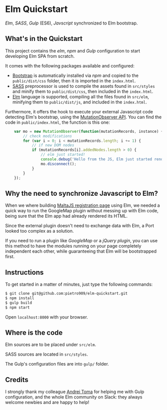 # Elm Quickstart
*Elm*, *SASS*, *Gulp* (ES6), *Javscript* synchronized to Elm bootstrap.

## What's in the Quickstart
This project contains the *elm*, *npm* and *Gulp* configuration to start developing
 Elm SPA from scratch.

It comes with the following packages available and configured:

* [Bootstrap](http://getbootstrap.com/) is automatically installed via *npm* and
 copied to the `public/dist/css` folder, then it is imported in the `index.html`.
* [SASS](http://sass-lang.com/) preprocessor is used to compile the assets found in
 `src/styles` and minify them to `public/dist/css`, then included in the `index.html`.
* [Elm](http://elm-lang.org/) language is supported, compiling all the files found in
 `src/elm`, minifying them to `public/dist/js`, and included in the `index.html`.

Furthermore, it offers the hook to execute your external Javascript code detecting
 Elm's bootstrap, using the
  [MutationObserver API](https://developer.mozilla.org/en/docs/Web/API/MutationObserver).
You can find the code in `public/index.html`, the function is this one:

```javascript
    var mo = new MutationObserver(function(mutationRecords, instance) {
        // check modifications
        for (var i = 0; i < mutationRecords.length; i += 1) {
            // if new DOM nodes
            if (mutationRecords[i].addedNodes.length > 0) {
                // elm just started!
                console.debug('Hello from the JS, Elm just started rendering!');
                mo.disconnect();
            }
        }
    });
```

## Why the need to synchronize Javascript to Elm?
When we where building [MaltaJS registration page](https://github.com/roedit/maltajs-elm)
 using Elm, we needed a quick  way to run the GoogleMap plugin without messing up with
 Elm code, being sure that the Elm app had already rendered its HTML.
 
Since the external plugin doesn't need to exchange data with Elm, a Port looked
 too complex as a solution.

If you need to run a plugin like *GoogleMap* or a *jQuery plugin*, you can use this
 method to have the modules running on your page completely independent each other,
 while guaranteeing that Elm will be bootstrapped first. 


## Instructions
To get started in a matter of minutes, just type the following commands:

```sh
$ git clone git@github.com:pietro909/elm-quickstart.git
$ npm install
$ gulp build
$ npm start
```

Open `localhost:8000` with your browser.

## Where is the code
Elm sources are to be placed under `src/elm`.

SASS sources are located in `src/styles`.

The Gulp's configuration files are into `gulp/` folder.

## Credits
I strongly thank my colleague [Andrei Toma](http://andreitoma.com/) for helping me
 with Gulp configuration, and the whole Elm community on Slack: they always welcome
 newbies and are happy to help!
